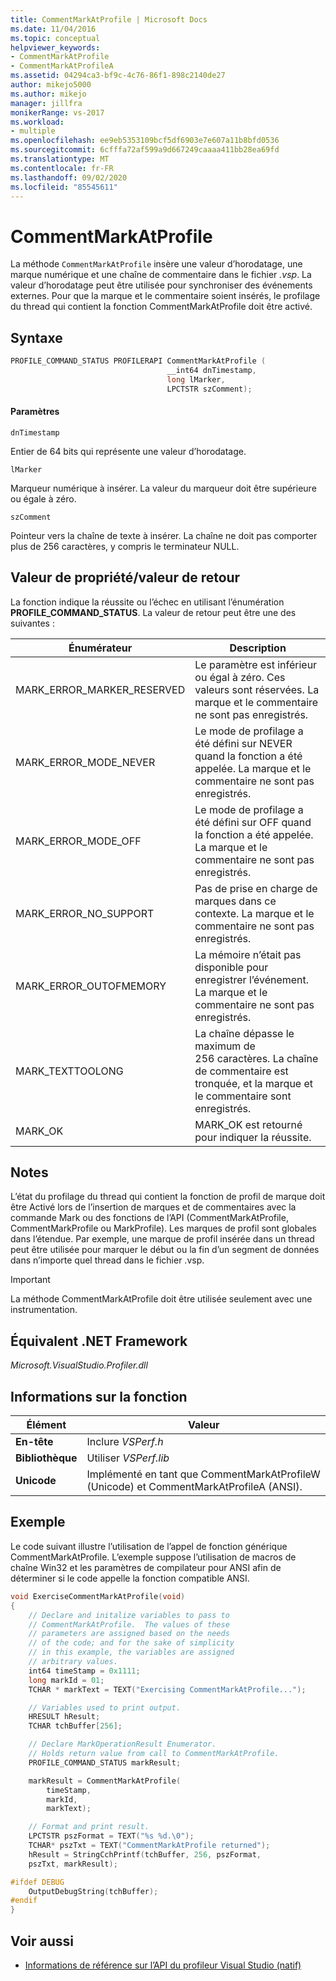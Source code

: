 ```yaml
---
title: CommentMarkAtProfile | Microsoft Docs
ms.date: 11/04/2016
ms.topic: conceptual
helpviewer_keywords:
- CommentMarkAtProfile
- CommentMarkAtProfileA
ms.assetid: 04294ca3-bf9c-4c76-86f1-898c2140de27
author: mikejo5000
ms.author: mikejo
manager: jillfra
monikerRange: vs-2017
ms.workload:
- multiple
ms.openlocfilehash: ee9eb5353109bcf5df6903e7e607a11b8bfd0536
ms.sourcegitcommit: 6cfffa72af599a9d667249caaaa411bb28ea69fd
ms.translationtype: MT
ms.contentlocale: fr-FR
ms.lasthandoff: 09/02/2020
ms.locfileid: "85545611"
---
```

# <a name="commentmarkatprofile"></a>CommentMarkAtProfile
La méthode `CommentMarkAtProfile` insère une valeur d’horodatage, une marque numérique et une chaîne de commentaire dans le fichier *.vsp*. La valeur d’horodatage peut être utilisée pour synchroniser des événements externes. Pour que la marque et le commentaire soient insérés, le profilage du thread qui contient la fonction CommentMarkAtProfile doit être activé.

## <a name="syntax"></a>Syntaxe

```cpp
PROFILE_COMMAND_STATUS PROFILERAPI CommentMarkAtProfile (
                                   __int64 dnTimestamp,
                                   long lMarker,
                                   LPCTSTR szComment);
```

#### <a name="parameters"></a>Paramètres
 `dnTimestamp`

 Entier de 64 bits qui représente une valeur d’horodatage.

 `lMarker`

 Marqueur numérique à insérer. La valeur du marqueur doit être supérieure ou égale à zéro.

 `szComment`

 Pointeur vers la chaîne de texte à insérer. La chaîne ne doit pas comporter plus de 256 caractères, y compris le terminateur NULL.

## <a name="property-valuereturn-value"></a>Valeur de propriété/valeur de retour
 La fonction indique la réussite ou l’échec en utilisant l’énumération **PROFILE_COMMAND_STATUS**. La valeur de retour peut être une des suivantes :

|Énumérateur|Description|
|----------------|-----------------|
|MARK_ERROR_MARKER_RESERVED|Le paramètre est inférieur ou égal à zéro. Ces valeurs sont réservées. La marque et le commentaire ne sont pas enregistrés.|
|MARK_ERROR_MODE_NEVER|Le mode de profilage a été défini sur NEVER quand la fonction a été appelée. La marque et le commentaire ne sont pas enregistrés.|
|MARK_ERROR_MODE_OFF|Le mode de profilage a été défini sur OFF quand la fonction a été appelée. La marque et le commentaire ne sont pas enregistrés.|
|MARK_ERROR_NO_SUPPORT|Pas de prise en charge de marques dans ce contexte. La marque et le commentaire ne sont pas enregistrés.|
|MARK_ERROR_OUTOFMEMORY|La mémoire n’était pas disponible pour enregistrer l’événement. La marque et le commentaire ne sont pas enregistrés.|
|MARK_TEXTTOOLONG|La chaîne dépasse le maximum de 256 caractères. La chaîne de commentaire est tronquée, et la marque et le commentaire sont enregistrés.|
|MARK_OK|MARK_OK est retourné pour indiquer la réussite.|

## <a name="remarks"></a>Notes
 L’état du profilage du thread qui contient la fonction de profil de marque doit être Activé lors de l’insertion de marques et de commentaires avec la commande Mark ou des fonctions de l’API (CommentMarkAtProfile, CommentMarkProfile ou MarkProfile). Les marques de profil sont globales dans l’étendue. Par exemple, une marque de profil insérée dans un thread peut être utilisée pour marquer le début ou la fin d’un segment de données dans n’importe quel thread dans le fichier .vsp.

> [!IMPORTANT]
> La méthode CommentMarkAtProfile doit être utilisée seulement avec une instrumentation.

## <a name="net-framework-equivalent"></a>Équivalent .NET Framework
 *Microsoft.VisualStudio.Profiler.dll*

## <a name="function-information"></a>Informations sur la fonction

|Élément|Valeur|
|-|-|
|**En-tête**|Inclure *VSPerf.h*|
|**Bibliothèque**|Utiliser *VSPerf.lib*|
|**Unicode**|Implémenté en tant que CommentMarkAtProfileW (Unicode) et CommentMarkAtProfileA (ANSI).|

## <a name="example"></a>Exemple
 Le code suivant illustre l’utilisation de l’appel de fonction générique CommentMarkAtProfile. L’exemple suppose l’utilisation de macros de chaîne Win32 et les paramètres de compilateur pour ANSI afin de déterminer si le code appelle la fonction compatible ANSI.

```cpp
void ExerciseCommentMarkAtProfile(void)
{
    // Declare and initalize variables to pass to
    // CommentMarkAtProfile.  The values of these
    // parameters are assigned based on the needs
    // of the code; and for the sake of simplicity
    // in this example, the variables are assigned
    // arbitrary values.
    int64 timeStamp = 0x1111;
    long markId = 01;
    TCHAR * markText = TEXT("Exercising CommentMarkAtProfile...");

    // Variables used to print output.
    HRESULT hResult;
    TCHAR tchBuffer[256];

    // Declare MarkOperationResult Enumerator.
    // Holds return value from call to CommentMarkAtProfile.
    PROFILE_COMMAND_STATUS markResult;

    markResult = CommentMarkAtProfile(
        timeStamp,
        markId,
        markText);

    // Format and print result.
    LPCTSTR pszFormat = TEXT("%s %d.\0");
    TCHAR* pszTxt = TEXT("CommentMarkAtProfile returned");
    hResult = StringCchPrintf(tchBuffer, 256, pszFormat,
    pszTxt, markResult);

#ifdef DEBUG
    OutputDebugString(tchBuffer);
#endif
}
```

## <a name="see-also"></a>Voir aussi
- [Informations de référence sur l’API du profileur Visual Studio (natif)](../profiling/visual-studio-profiler-api-reference-native.md)
